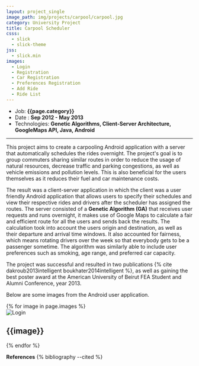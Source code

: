 ```yaml
---
layout: project_single
image_path: img/projects/carpool/carpool.jpg
category: University Project
title: Carpool Scheduler
csss:
  - slick
  - slick-theme
jss:
  - slick.min
images:
  - Login
  - Registration
  - Car Registration
  - Preferences Registration
  - Add Ride
  - Ride List
---
```


* Job: **{{page.category}}**
* Date : **Sep 2012 - May 2013**
* Technologies: **Genetic Algorithms, Client-Server Architecture, GoogleMaps API, Java, Android**

---

This project aims to create a carpooling Android application with a server that automatically schedules the rides overnight. The project's goal is to group commuters sharing similar routes in order to reduce the usage of natural resources, decrease traffic and parking congestions, as well as vehicle emissions and pollution levels. This is also beneficial for the users themselves as it reduces their fuel and car maintenance costs.

The result was a client-server application in which the client was a user friendly Android application that allows users to specify their schedules and view their respective rides and drivers after the scheduler has assigned the routes. The server consisted of a **Genetic Algorithm (GA)** that receives user requests and runs overnight, it makes use of Google Maps to calculate a fair and efficient route for all the users and sends back the results. The calculation took into account the users origin and destination, as well as their departure and arrival time windows. It also accounted for fairness, which means rotating drivers over the week so that everybody gets to be a passenger sometime. The algorithm was similarly able to include user preferences such as smoking, age range, and preferred car capacity.

The project was successful and resulted in two publications {% cite dakroub2013intelligent boukhater2014intelligent %}, as well as gaining the best poster award at the American University of Beirut FEA Student and Alumni Conference, year 2013.

Below are some images from the Android user application.

<div id="slick-carousel" class="margBSmall">
  {% for image in page.images %}
  <div>
    <img src="{{base}}/img/projects/carpool/{{image}}.jpg" alt="Login" class="img-responsive center-block">
    <div class="slick-caption">
      <h2>{{image}}</h2>
    </div>
  </div>
  {% endfor %}
</div>

**References**
{% bibliography --cited %}

<script>
  $('#slick-carousel').slick();
</script>

